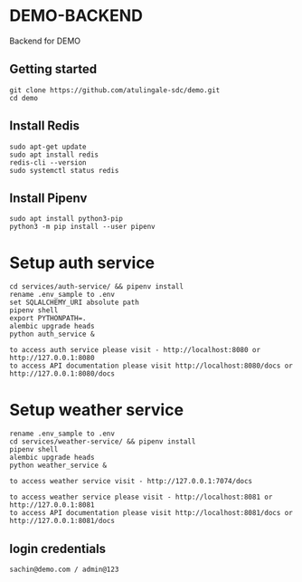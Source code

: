 # DEMO-BACKEND

Backend for DEMO

## Getting started

```
git clone https://github.com/atulingale-sdc/demo.git
cd demo
```

## Install Redis
```
sudo apt-get update
sudo apt install redis
redis-cli --version
sudo systemctl status redis
```

## Install Pipenv
```
sudo apt install python3-pip
python3 -m pip install --user pipenv
```


# Setup auth service
```
cd services/auth-service/ && pipenv install
rename .env_sample to .env
set SQLALCHEMY_URI absolute path
pipenv shell
export PYTHONPATH=.
alembic upgrade heads
python auth_service &
```

```
to access auth service please visit - http://localhost:8080 or http://127.0.0.1:8080
to access API documentation please visit http://localhost:8080/docs or http://127.0.0.1:8080/docs
```

# Setup weather service
```
rename .env_sample to .env
cd services/weather-service/ && pipenv install
pipenv shell
alembic upgrade heads
python weather_service &
```
```
to access weather service visit - http://127.0.0.1:7074/docs
```

```
to access weather service please visit - http://localhost:8081 or http://127.0.0.1:8081
to access API documentation please visit http://localhost:8081/docs or http://127.0.0.1:8081/docs
```


## login credentials
```
sachin@demo.com / admin@123
```

